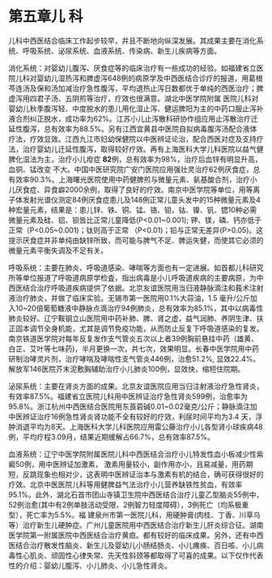 # 第五章儿   科  

儿科中西医结合临床工作起步较早，并且不断地向纵深发展。其成果主要在消化系统、呼吸系统、泌尿系统、血液系统、传染病、新生儿疾病等方面。  

消化系统：对婴幼儿腹泻、厌食症等的临床治疗有一些成功的经验。如福建省立医院儿科对婴幼儿湿热泻和脾虚泻648例的病原学及中西医结合诊疗的报道，用葛根芩连汤及保和汤加减治疗急性腹泻，平均退热止泻日数都优于单纯的西医治疗；脾虚泻用四君子汤、五阴煎等治疗，疗效也很满意。湖北中医学院附属 医院儿科对婴幼儿秋季腹泻轻、中度脱水的患儿用化湿止泻、健运脾阳为主的中药口服止泻补液合剂纠正脱水，成功率为62%。江苏小儿止泻散科研协作组应用止泻散治疗迁延性腹泻，总有效率为88.5%。另有江西宜黄县中医院自拟病毒腹泻汤配合液体疗法，疗效显效。江西九江市妇幼保健院以中医辨证论治，配合西医对症及支持疗法，治疗婴幼儿迁延性腹泻，取得较好疗效。再有上海医科大学儿科医院以益气健脾化湿法为主，治疗小儿疳症 **82**例，总有效率为98%，治疗后血锌有明显升高，血铜、锰改变 不大。中国中医研究院广安门医院应用强壮灵治疗62例厌食症，总有效率90.3%。上海曙光医院使用中药健脾煎与微量元素、氨基酸合剂，治疗小儿厌食症、异食癖2000余例，取得了良好的疗效。南京中医学院等单位，用等离子体发射光谱仪测定84例厌食症患儿及148例正常儿童头发中的15种微量元素及4种宏量元素，结果是：患儿锌、铁、铜、锰、铬、钼，钴、镍、钒、锶10种必需微量元素及硅、铝、钡皆比正常儿童降低(P<0.01~0.001); 钾、镁，磷、钙亦低于正常（P<0.05~0.001)；钛则高于正常  （P<0.01)；铅与正常无差异(P>0.05)。这提示厌食症并非单纯由缺锌所致，而可能与脾气不足、脾运失健，而使其它必须的微量元素平衡失调及不足有关。

呼吸系统：主要在肺炎、呼吸道感染、哮喘等方面也有一定进展。如首都儿科研究所等单位报道了呼吸道病原学检査，指出病毒是小儿呼吸道疾病的主要病原，为中西医结合治疗呼吸道疾病提供了依据。北京友谊医院用当归液静脉滴注和莪术注射液治疗肺炎，并做了临床实验。无锡市第一医院用0.1%大蒜油，1.5 毫升/公斤加入10~20倍葡萄糖液中静脉点滴治疗94例肺炎，总有效率为85.1%，其中以病毒性肺炎较好。辽宁鞍钢立山医院用中药补肺、脾、肾之虚，益气润肺、养阴生津、扶正固本调节全身机能，尤其是调节免疫功能，从而防止反复下呼吸道感染的复发。南京铁道医学院对每年反复发作支气管炎五次以上者39例胸前悬挂中药（雄黄、白芷、艾叶等七味药)，半月更换一次，共七次，效果明显。长春中医学院用中药研制治哮灵片剂，治疗哮喘及哮喘性支气管炎446例，治愈51.2%, 显效22.4%。解放军146医院芥末泥敷胸辅助治疗小儿肺炎100例，显效快，缩短住院期。

泌尿系统：主要在肾炎方面的成果。北京友谊医院应用当归注射液治疗急性肾炎，有效率87.5%。福建省立医院儿科用中医辨证治疗急性肾炎599例，治愈率为95.8%。浙江杭州中西医结合医院用东莨菪碱0.01~0.02毫克/公斤；静脉滴注加中医辨证治疗16例急性肾炎肾功能不全有较好的疗效，利尿时间平均为3.4 天，浮肿消退平均为8天。上海医科大学儿科医院应用雷公藤治疗小儿各型肾小球疾病48例，平均疗程3.09月，结果近期缓解占66.7%，总有效率87.5%。  

血液系统：辽宁中医学院附属医院儿科中西医结合治疗小儿特发性血小板减少性紫癜50例，用中医辨证加激素， 激素用量较小，副作用亦小，且易减量，用药期短，反跳现象也相对少，这表明中医辨证治本与激素有机的结合，确可获得很好的疗效。北京中医医院儿科等用健脾益气法治疗小儿营养缺铁性贫血，有效率95.1%。此外，湖北石首市团山寺镇卫生院中西医结合治疗儿童乙型脑炎55例中，52例治愈(其中有2例单肢活动受限，2例智力轻度障碍），3例死亡（均系极重型），死亡率为5.5%。福 建泉州市第一医院儿科，用硬肿膏(肉桂、丁香、川草乌等）治疗新生儿硬肿症。广州儿童医院用中西医结合治疗新生儿肝炎综合征。湖南医学院第一附属医院中西医结合治疗黄疸。都有较好的临床成果。另外，还有中西医结合治疗散发性脑炎、新生儿及婴幼儿小肠结肠炎、小儿瘫痪、百日咳、小儿病毒性心肌炎、顽固性心律失常、先天性斜颈等都取得了可喜的成果。以下仅作代表性的介绍：婴幼儿腹泻、小儿肺炎、小儿急性肾炎。
